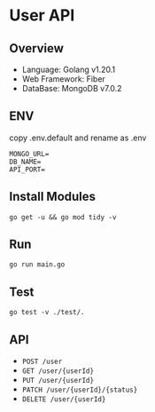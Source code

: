 # User API

## Overview
- Language: Golang v1.20.1
- Web Framework: Fiber
- DataBase: MongoDB v7.0.2

## ENV
copy .env.default and rename as .env
```
MONGO_URL=
DB_NAME=
API_PORT=
```

## Install Modules
```
go get -u && go mod tidy -v
```


## Run
```
go run main.go
```

## Test
```
go test -v ./test/.
```

## API

* `POST /user`
* `GET /user/{userId}`
* `PUT /user/{userId}`
* `PATCH /user/{userId}/{status}`
* `DELETE /user/{userId}`
